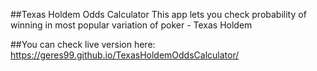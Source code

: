 ##Texas Holdem Odds Calculator
This app lets you check probability of winning in most popular variation of poker - Texas Holdem

##You can check live version here: https://geres99.github.io/TexasHoldemOddsCalculator/

